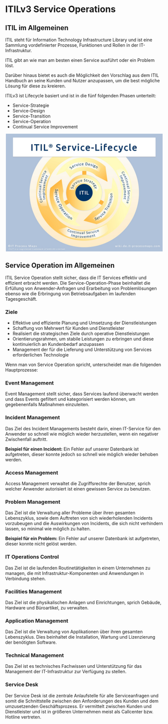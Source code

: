# ITILv3 Service Operations

## ITIL im Allgemeinen
ITIL steht für Information Technology Infrastructure Library und ist eine Sammlung vordefinierter Prozesse, Funktionen und Rollen in der IT-Infrastruktur.

ITIL gibt an wie man am besten einen Service ausführt oder ein Problem löst.

Darüber hinaus bietet es auch die Möglichkeit den Vorschlag aus dem ITIL Handbuch an seine Kunden und Nutzer anzupassen, um die best mögliche Lösung für diese zu kreieren.

ITILv3 ist Lifecycle basiert und ist in die fünf folgenden Phasen unterteilt:

- Service-Strategie
- Service-Design
- Service-Transition
- Service-Operation
- Continual Service Improvement

<center><img src="Wiki-ITIL-V3.jpg" alt="Life cycle" style="width:500px; " /> </center>


<div style="page-break-after: always;"></div>

## Service Operation im Allgemeinen
ITIL Service Operation stellt sicher, dass die IT Services effektiv und effizient erbracht werden. Die Service-Operation-Phase beinhaltet die Erfüllung von Anwender-Anfragen und Erarbeitung von Problemlösungen ebenso wie die Erbringung von Betriebsaufgaben im laufenden Tagesgeschäft.

### Ziele
- Effektive und effiziente Planung und Umsetzung der  Dienstleistungen
- Schaffung von Mehrwert für Kunden und Dienstleister
- Realisiert die strategischen Ziele durch operative Dienstleistungen
- Orientierungsrahmen, um stabile Leistungen zu erbringen und diese kontinuierlich an Kundenbedarf anzupassen
- Management der für die Lieferung und Unterstützung von Services erforderlichen Technologie

Wenn man von Service Operation spricht, unterscheidet man die folgenden Hauptprozesse:

### Event Management
Event Management stellt sicher, dass Services laufend überwacht werden und dass Events gefiltert und kategorisiert werden können, um gegebenenfalls Maßnahmen einzuleiten.

### Incident Management
Das Ziel des Incident Managements besteht darin, einen IT-Service für den Anwender so schnell wie möglich wieder herzustellen, wenn ein negativer Zwischenfall auftritt.

**Beispiel für einen Incident:**
Ein Fehler auf unserer Datenbank ist aufgetreten, dieser konnte jedoch so schnell wie möglich wieder behoben werden. 

### Access Management
Access Management verwaltet die Zugriffsrechte der Benutzer, sprich welcher Anwender autorisiert ist einen gewissen Service zu benutzen.

<div style="page-break-after: always;"></div>

### Problem Management
Das Ziel ist die Verwaltung aller Probleme über ihren gesamten Lebenszyklus, sowie dem Auftreten von sich wiederholenden Incidents vorzubeugen und die Auswirkungen von Incidents, die sich nicht verhindern lassen, so minimal wie möglich zu halten.

**Beispiel für ein Problem:** 
Ein Fehler auf unserer Datenbank ist aufgetreten, dieser konnte nicht gelöst werden. 

### IT Operations Control
Das Ziel ist die laufenden Routinetätigkeiten in einem Unternehmen zu managen, die mit Infrastruktur-Komponenten und Anwendungen in Verbindung stehen.

### Facilities Management
Das Ziel ist die physikalischen Anlagen und Einrichtungen, sprich Gebäude, Hardware und Büroartikel, zu verwalten.

### Application Management
Das Ziel ist die Verwaltung von Applikationen über ihren gesamten Lebenszyklus. Dies beinhaltet die Installation, Wartung und Lizenzierung der benötigten Software. 

### Technical Management
Das Ziel ist es technisches Fachwissen und Unterstützung für das Management der IT-Infrastruktur zur Verfügung zu stellen.

### Service Desk
Der Service Desk ist die zentrale Anlaufstelle für alle Serviceanfragen und somit die Schnittstelle zwischen den Anforderungen des Kunden und dem umzusetzenden Geschäftsprozess. Er vermittelt zwischen Kunden und Dienstleister und ist in größeren Unternehmen meist als Callcenter bzw. Hotline vertreten. 